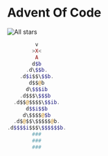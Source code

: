 # Advent Of Code

![All stars](https://img.shields.io/badge/dynamic/json?style=for-the-badge&prefix=%E2%9C%AF&labelColor=black&color=gold&label=ALL&query=allStars&url=https%3A%2F%2Faoc-badge-rafalopilowski1.vercel.app%2Fapi?cacheSeconds=3600)

```php
         v
        >X<
         A
        d$b
      .d\$$b.
    .d$i$$\$$b.
       d$$@b
      d\$$$ib
    .d$$$\$$$b
  .d$$@$$$$\$$ib.
      d$$i$$b
     d\$$$$@$b
  .d$@$$\$$$$$@b.
.d$$$$i$$$\$$$$$$b.
        ###
        ###
        ###
```